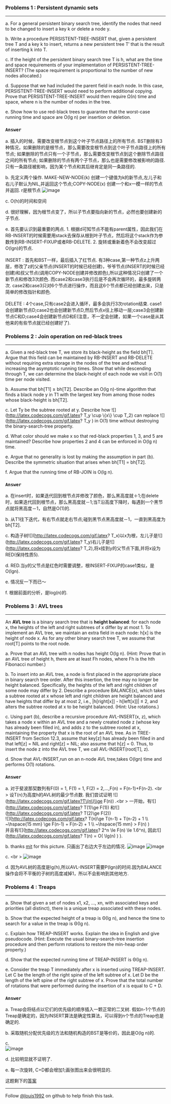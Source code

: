 ### Problems 1 : Persistent dynamic sets
***
a. For a general persistent binary search tree, identify the nodes that need to be changed to insert a key k or delete a node y.
b. Write a procedure PERSISTENT-TREE-INSERT that, given a persistent tree T and a key k to insert, returns a new persistent tree T′ that is the result of inserting k into T.
c. If the height of the persistent binary search tree T is h, what are the time and space requirements of your implementation of PERSISTENT-TREE-INSERT? (The space requirement is proportional to the number of new nodes allocated.)
d. Suppose that we had included the parent field in each node. In this case, PERSISTENT-TREE-INSERT would need to perform additional copying. Prove that PERSISTENT-TREE-INSERT would then require Ω(n) time and space, where n is the number of nodes in the tree.
e. Show how to use red-black trees to guarantee that the worst-case running time and space are O(lg n) per insertion or deletion.

### `Answer`
a. 插入的时候，需要改变根节点到这个叶子节点路径上的所有节点. BST删除有3种情况，如果删除的是根节点，那么需要改变根节点到这个叶子节点路径上的所有节点; 如果删除的节点只有一个子节点，那么需要改变根节点到这个删除节点路径之间的所有节点; 如果删除的节点有两个子节点，那么也是需要修改被影响的路径.只有一条路径被影响，因为某个节点和其后继肯定是同一条路径的.

b. 先定义两个操作. MAKE-NEW-NODE(k) 创建一个键值为k的新节点,左儿子和右儿子默认为NIL,并返回这个节点;COPY-NODE(x) 创建一个和x一模一样的节点并返回.
r是根节点
![image](./repo/p/1.png)

c. O(h)的时间和空间

d. 很好理解，因为根节点变了，所以子节点要指向新的节点，必然也要创建新的子节点.

e. 首先要认识到最重要的两点. 1. 根据d可知节点不能有parent属性，因此我们在RB-INSERT的时候需要用stack去保存从根到叶子节点，然后将这个stack作为参数传到RB-INSERT-FIXUP或者RB-DELETE. 2. 旋转或重新着色不会改变超过O(lgn)的节点. <br /><br />
INSERT : 首先和BST一样，最后插入了红节点. 有3种case,第一种节点z上升两层，修改了z的父亲节点(INSERT的时候已经创建)，爷爷节点(INSERT的时候已经创建)和叔父节点(调用COPY-NODE创建并修改颜色),所以这种情况只创建了一个新节点和修改3次颜色. 而case2和case3执行后是不会再次循环的，最多旋转两次. case2和case3只对6个节点进行操作，而且这6个节点都已经创建出来，只是简单的修改指针和颜色.  <br /><br />
DELETE : 4个case,只有case2会进入循环，最多会执行3次rotation结束. case1会创建新节点D;case2也会创建新节点D,然后节点x往上移动一层;case3会创建新节点C和D;case4会创建新节点D和E(注意，不一定会创建，如果一个case是从其他来的有些节点就已经创建好了).




### Problems 2 : Join operation on red-black trees
***
a. Given a red-black tree T, we store its black-height as the field bh[T]. Argue that this field can be maintained by RB-INSERT and RB-DELETE without requiring extra storage in the nodes of the tree and without increasing the asymptotic running times. Show that while descending through T, we can determine the black-height of each node we visit in O(1) time per node visited.b. Assume that bh[T1] ≥ bh[T2]. Describe an O(lg n)-time algorithm that finds a black node y in T1 with the largest key from among those nodes whose black-height is bh[T2].
c. Let Ty be the subtree rooted at y. Describe how ![](http://latex.codecogs.com/gif.latex? T_y \\cup \\{x\\} \\cup T_2)can replace ![](http://latex.codecogs.com/gif.latex? T_y ) in O(1) time without destroying the binary-search-tree property.
d. What color should we make x so that red-black properties 1, 3, and 5 are maintained? Describe how properties 2 and 4 can be enforced in O(lg n) time.
e. Argue that no generality is lost by making the assumption in part (b). Describe the symmetric situation that arises when bh[T1] = bh[T2].
f. Argue that the running time of RB-JOIN is O(lg n).

### `Answer`
a. 在insert时，如果迭代回到根节点并修改了颜色，那么黑高度就＋1;在delete时，如果迭代回到根节点，那么黑高度就－1;当T沿高度下降时，每遇到一个黑节点就将黑高度－1，自然是O(1)的.

b. 从T1往下迭代，有右节点就走右节点;碰到黑节点黑高度就－1，一直到黑高度为bh[T2].

c. 构造子树![](http://latex.codecogs.com/gif.latex? T_x)以x为根，左儿子是![](http://latex.codecogs.com/gif.latex? T_y)右儿子是![](http://latex.codecogs.com/gif.latex? T_2),将x挂到y的父节点下面,并将x设为RED(保持性质5).

d. RED.当y的父节点是红色时需要调整，根INSERT-FIXUP的case1类似，是O(lgn).

e. 情况反一下而已～

f. 根据前面的分析，是log(n)的.


### Problems 3 : AVL trees
***
An **AVL tree** is a binary search tree that is **height balanced**: for each node x, the heights of the left and right subtrees of x differ by at most 1. To implement an AVL tree, we maintain an extra field in each node: h[x] is the height of node x. As for any other binary search tree T, we assume that root[T] points to the root node.
a. Prove that an AVL tree with n nodes has height O(lg n). (Hint: Prove that in an AVL tree of height h, there are at least Fh nodes, where Fh is the hth Fibonacci number.)
b. To insert into an AVL tree, a node is first placed in the appropriate place in binarysearch tree order. After this insertion, the tree may no longer be height balanced. Specifically, the heights of the left and right children of some node may differ by 2. Describe a procedure BALANCE(x), which takes a subtree rooted at x whose left and right children are height balanced and have heights that differ by at most 2, i.e., |h[right[x]] - h[left[x]]| ≤ 2, and alters the subtree rooted at x to be height balanced. (Hint: Use rotations.)
c. Using part (b), describe a recursive procedure AVL-INSERT(x, z), which takes a node x within an AVL tree and a newly created node z (whose key has already been filled in), and adds z to the subtree rooted at x, maintaining the property that x is the root of an AVL tree. As in TREE-INSERT from Section 12.3, assume that key[z] has already been filled in and that left[z] = NIL and right[z] = NIL; also assume that h[z] = 0. Thus, to insert the node z into the AVL tree T, we call AVL-INSERT(root[T], z).
d. Show that AVL-INSERT,run on an n-node AVL tree,takes O(lgn) time and performs O(1) rotations.

### `Answer`
a. 对于斐波那契数列有F(0) = 1, F(1) = 1, F(2) = 2,...,F(n) = F(n-1)+F(n-2). <br \>
设T(n)为高度h的AVL树的最少节点数. 我们尝试证明 ![](http://latex.codecogs.com/gif.latex?T\(n\)\\ge F\(n\)) .<br \> 
一开始，有![](http://latex.codecogs.com/gif.latex? T\(1\)\\ge F\(1\)) 和![](http://latex.codecogs.com/gif.latex? T\(2\)\\ge F\(2\)) <br />
![](http://latex.codecogs.com/gif.latex? T\(n\)\\ge T\(n-1\) + T\(n-2\) + 1 \\\\  ~\\hspace{15 mm} \\ge F\(n-1\) + F\(n-2\) + 1 \\\\ ~\\hspace{15 mm}
 \> F\(n\) 
) 
<br />
并且有![](http://latex.codecogs.com/gif.latex? 2^n \\le F\(n\) \\le 1.6^n),
因此![](http://latex.codecogs.com/gif.latex? T\(n\) = O\(  \\lg\(n\)   \) ).

b. 	thanks [mit](http://courses.csail.mit.edu/6.046/spring04/handouts/ps5-sol.pdf) for this picture. 只画出了右边大于左边的情况.
![image](./repo/p/2.png)
![image](./repo/p/3.png)

c. 
<br \>
![image](./repo/p/4.png)

d. 因为AVL树的高度是lg(h),所以AVL-INSERT需要P(lgn)的时间.因为BALANCE操作会将不平衡的子树的高度减掉1，所以不会影响到其他地方.


### Problems 4 : Treaps
***
a. Show that given a set of nodes x1, x2, ..., xn, with associated keys and priorities (all distinct), there is a unique treap associated with these nodes.
b. Show that the expected height of a treap is Θ(lg n), and hence the time to search for a value in the treap is Θ(lg n).
c. Explain how TREAP-INSERT works. Explain the idea in English and give pseudocode. (Hint: Execute the usual binary-search-tree insertion procedure and then perform rotations to restore the min-heap order property.)
d. Show that the expected running time of TREAP-INSERT is Θ(lg n).
e. Consider the treap T immediately after x is inserted using TREAP-INSERT. Let C be the length of the right spine of the left subtree of x. Let D be the length of the left spine of the right subtree of x. Prove that the total number of rotations that were performed during the insertion of x is equal to C + D.
### `Answer`
a. Treap会将结点以它们的优先级的顺序插入一颗正常的二叉树. 假如n-1个节点的Treap是确定的，因为INSERT算法是确定性算法，可以得到n个节点的Treap也是确定的.
b. 采取随机分配优先级的方法和随机构造的BST是等价的，因此是O(lg n)的.
c. <br />![image](./repo/p/5.png)

d. 比较明显就不证明了.

e. 每一次旋转, C+D都会增加1;画张图出来会很明显的.

这题剩下的[答案](http://www2.myoops.org/twocw/mit/NR/rdonlyres/Electrical-Engineering-and-Computer-Science/6-046JFall-2005/760259F8-457D-4895-AFDC-8CE9C73D18A5/0/ps4sol.pdf)

***
Follow [@louis1992](https://github.com/gzc) on github to help finish this task.